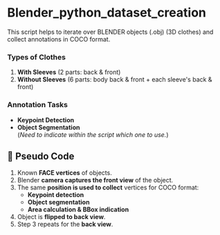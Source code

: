 # Blender_python_dataset_creation

This script helps to iterate over BLENDER objects (.obj) (3D clothes) and collect annotations in COCO format.

### **Types of Clothes**
1. **With Sleeves** (2 parts: back & front)  
2. **Without Sleeves** (6 parts: body back & front + each sleeve's back & front)  

### **Annotation Tasks**
- **Keypoint Detection**  
- **Object Segmentation**  
(*Need to indicate within the script which one to use.*)  

## **🔹 Pseudo Code**
1. Known **FACE vertices** of objects.  
2. Blender **camera captures the front view** of the object.  
3. The same **position is used to collect** vertices for COCO format:  
   - **Keypoint detection**  
   - **Object segmentation**  
   - **Area calculation & BBox indication**  
4. Object is **flipped to back view**.  
5. Step 3 repeats for the **back view**.  

